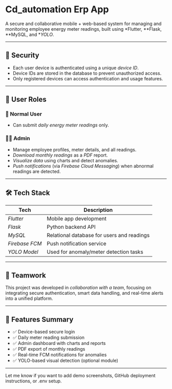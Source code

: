 # Cd_automation Erp App

A secure and collaborative mobile + web-based system for managing and monitoring employee energy meter readings, built using *Flutter, **Flask, **MySQL, and **YOLO*.

---

## 🔐 Security

- Each user device is authenticated using a unique *device ID*.
- Device IDs are stored in the database to prevent unauthorized access.
- Only registered devices can access authentication and usage features.

---

## 👥 User Roles

### 👤 Normal User
- Can submit *daily energy meter readings* only.

### 👨‍💼 Admin
- Manage employee profiles, meter details, and all readings.
- *Download monthly readings* as a *PDF* report.
- *Visualize data* using charts and detect anomalies.
- *Push notifications* (via *Firebase Cloud Messaging*) when abnormal readings are detected.

---

## 🛠 Tech Stack

| Tech         | Description                                 |
|--------------|---------------------------------------------|
| *Flutter*  | Mobile app development                      |
| *Flask*    | Python backend API                          |
| *MySQL*    | Relational database for users and readings  |
| *Firebase FCM* | Push notification service               |
| *YOLO Model* | Used for anomaly/meter detection tasks    |

---

## 🤝 Teamwork

This project was developed in *collaboration with a team*, focusing on integrating secure authentication, smart data handling, and real-time alerts into a unified platform.

---

## 📄 Features Summary

- ✅ Device-based secure login
- ✅ Daily meter reading submission
- ✅ Admin dashboard with charts and reports
- ✅ PDF export of monthly readings
- ✅ Real-time FCM notifications for anomalies
- ✅ YOLO-based visual detection (optional module)

---

Let me know if you want to add demo screenshots, GitHub deployment instructions, or .env setup.
